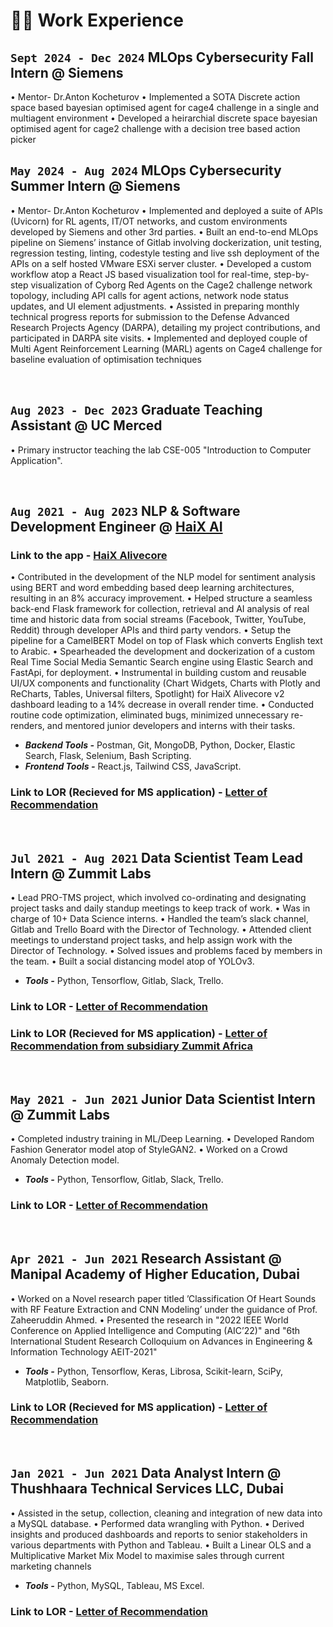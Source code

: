 # 👨‍💻 Work Experience

## `Sept 2024 - Dec 2024` **MLOps Cybersecurity Fall Intern** @ Siemens

• Mentor- Dr.Anton Kocheturov
• Implemented a SOTA Discrete action space based bayesian optimised agent for cage4 challenge in a single and multiagent environment
• Developed a heirarchial discrete space bayesian optimised agent for cage2 challenge with a decision tree based action picker

## `May 2024 - Aug 2024` **MLOps Cybersecurity Summer Intern** @ Siemens

• Mentor- Dr.Anton Kocheturov
• Implemented and deployed a suite of APIs (Uvicorn) for RL agents, IT/OT networks, and custom environments developed by Siemens and other 3rd parties.
• Built an end-to-end MLOps pipeline on Siemens’ instance of Gitlab involving dockerization, unit testing, regression testing, linting, codestyle testing and live ssh deployment of the APIs on a self hosted VMware ESXi server cluster.
• Developed a custom workflow atop a React JS based visualization tool for real-time, step-by-step visualization of Cyborg Red Agents on the Cage2 challenge network topology, including API calls for agent actions, network node status updates, and UI element adjustments.
• Assisted in preparing monthly technical progress reports for submission to the Defense Advanced Research Projects Agency (DARPA), detailing my project contributions, and participated in DARPA site visits.
• Implemented and deployed couple of Multi Agent Reinforcement Learning (MARL) agents on Cage4 challenge for baseline evaluation of optimisation techniques

&nbsp;

## `Aug 2023 - Dec 2023` **Graduate Teaching Assistant** @ UC Merced

• Primary instructor teaching the lab CSE-005 "Introduction to Computer Application".

&nbsp;

## `Aug 2021 - Aug 2023` **NLP & Software Development Engineer** @ [HaiX AI](https://haix.ai/)

### Link to the app - [HaiX Alivecore](https://haix.app)

• Contributed in the development of the NLP model for sentiment analysis using BERT and word embedding based deep learning architectures, resulting in an 8% accuracy improvement.
• Helped structure a seamless back-end Flask framework for collection, retrieval and AI analysis of real time and historic data from social streams (Facebook, Twitter, YouTube, Reddit) through developer APIs and third party vendors.
• Setup the pipeline for a CamelBERT Model on top of Flask which converts English text to Arabic.
• Spearheaded the development and dockerization of a custom Real Time Social Media Semantic Search engine using Elastic Search and FastApi, for deployment.
• Instrumental in building custom and reusable UI/UX components and functionality (Chart Widgets, Charts with Plotly and ReCharts, Tables, Universal filters, Spotlight) for HaiX Alivecore v2 dashboard leading to a 14% decrease in overall render time.
• Conducted routine code optimization, eliminated bugs, minimized unnecessary re-renders, and mentored junior developers and interns with their tasks.

- _**Backend Tools -**_ Postman, Git, MongoDB, Python, Docker, Elastic Search, Flask, Selenium, Bash Scripting.
- _**Frontend Tools -**_ React.js, Tailwind CSS, JavaScript.

### Link to LOR (Recieved for MS application) - [Letter of Recommendation](https://drive.google.com/file/d/1u5_cjxVqJSaGqFMZlKaACvHmbaGVRi5Y/view?usp=sharing)

&nbsp;

## `Jul 2021 - Aug 2021` **Data Scientist Team Lead Intern** @ Zummit Labs

• Lead PRO-TMS project, which involved co-ordinating and designating project tasks and daily standup meetings to keep track of work.
• Was in charge of 10+ Data Science interns.
• Handled the team’s slack channel, Gitlab and Trello Board with the Director of Technology.
• Attended client meetings to understand project tasks, and help assign work with the Director of Technology.
• Solved issues and problems faced by members in the team.
• Built a social distancing model atop of YOLOv3.

- _**Tools -**_ Python, Tensorflow, Gitlab, Slack, Trello.

### Link to LOR - [Letter of Recommendation](https://drive.google.com/file/d/1QLL-OGXdGdnHKOGOsHFIWmRgKC1ptqu-/view?usp=sharing)

### Link to LOR (Recieved for MS application) - [Letter of Recommendation from subsidiary Zummit Africa](https://drive.google.com/file/d/1KrmAMxNm4Fx3g7ShgKwjeHhZAsStkkct/view?usp=sharing)

&nbsp;

## `May 2021 - Jun 2021` **Junior Data Scientist Intern** @ Zummit Labs

• Completed industry training in ML/Deep Learning.
• Developed Random Fashion Generator model atop of StyleGAN2.
• Worked on a Crowd Anomaly Detection model.

- _**Tools -**_ Python, Tensorflow, Gitlab, Slack, Trello.

### Link to LOR - [Letter of Recommendation](https://drive.google.com/file/d/1LDkQWZuCFg5Q8vxBKvHKSLFCtyvtRINT/view?usp=sharing)

&nbsp;

## `Apr 2021 - Jun 2021` **Research Assistant** @ Manipal Academy of Higher Education, Dubai

• Worked on a Novel research paper titled ’Classification Of Heart Sounds with RF Feature Extraction and CNN Modeling’ under the guidance of Prof. Zaheeruddin Ahmed.
• Presented the research in "2022 IEEE World Conference on Applied Intelligence and Computing (AIC’22)" and "6th International Student Research Colloquium on Advances in Engineering & Information Technology AEIT-2021"

- _**Tools -**_ Python, Tensorflow, Keras, Librosa, Scikit-learn, SciPy, Matplotlib, Seaborn.

### Link to LOR (Recieved for MS application) - [Letter of Recommendation](https://drive.google.com/file/d/1y6EKfQnL3zR9Y3iUtJ2y6c8_Be72YcT4/view?usp=sharing)

&nbsp;

## `Jan 2021 - Jun 2021` **Data Analyst Intern** @ Thushhaara Technical Services LLC, Dubai

• Assisted in the setup, collection, cleaning and integration of new data into a MySQL database.
• Performed data wrangling with Python.
• Derived insights and produced dashboards and reports to senior stakeholders in various departments with Python and Tableau.
• Built a Linear OLS and a Multiplicative Market Mix Model to maximise sales through current marketing channels

- _**Tools -**_ Python, MySQL, Tableau, MS Excel.

### Link to LOR - [Letter of Recommendation](https://drive.google.com/file/d/1swsaG5QZ7Cz0OxjJB2PzdmP0v9K9NFMH/view?usp=sharing)

&nbsp;

&nbsp;
